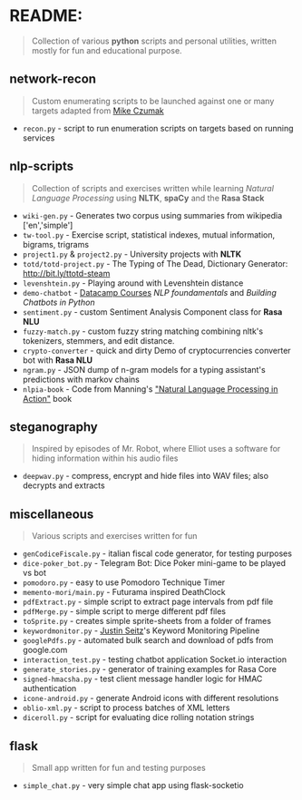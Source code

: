 # README:
> Collection of various **python** scripts and personal utilities, written mostly for fun and educational purpose.

## network-recon 
> Custom enumerating scripts to be launched against one or many targets adapted from [Mike Czumak](https://www.securitysift.com/offsec-pwb-oscp/)
- `recon.py`                     - script to run enumeration scripts on targets based on running services

## nlp-scripts 
> Collection of scripts and exercises written while learning *Natural Language Processing* using **NLTK**, **spaCy** and the **Rasa Stack**

- `wiki-gen.py`                  - Generates two corpus using summaries from wikipedia ['en','simple']
- `tw-tool.py`                   - Exercise script, statistical indexes, mutual information, bigrams, trigrams
- `project1.py` & `project2.py`  - University projects with **NLTK**
- `totd/totd-project.py`         - The Typing of The Dead, Dictionary Generator: http://bit.ly/ttotd-steam
- `levenshtein.py`               - Playing around with Levenshtein distance
- `demo-chatbot`                 - [Datacamp Courses](https://campus.datacamp.com/courses/) *NLP foundamentals* and *Building Chatbots in Python*
- `sentiment.py`                 - custom Sentiment Analysis Component class for **Rasa NLU**
- `fuzzy-match.py`               - custom fuzzy string matching combining nltk's tokenizers, stemmers, and edit distance. 
- `crypto-converter`             - quick and dirty Demo of cryptocurrencies converter bot with **Rasa NLU**
- `ngram.py`             		 - JSON dump of n-gram models for a typing assistant's predictions with markov chains
- `nlpia-book`		  			 - Code from Manning's ["Natural Language Processing in Action"](http://bit.ly/nlpia-book) book 

## steganography 
> Inspired by episodes of Mr. Robot, where Elliot uses a software for hiding information within his audio files
- `deepwav.py`                   - compress, encrypt and hide files into WAV files; also decrypts and extracts


## miscellaneous 
> Various scripts and exercises written for fun
- `genCodiceFiscale.py`          - italian fiscal code generator, for testing purposes
- `dice-poker_bot.py`            - Telegram Bot: Dice Poker mini-game to be played vs bot
- `pomodoro.py`                  - easy to use Pomodoro Technique Timer
- `memento-mori/main.py`         - Futurama inspired DeathClock
- `pdfExtract.py`                - simple script to extract page intervals from pdf file
- `pdfMerge.py`                  - simple script to merge different pdf files
- `toSprite.py`                  - creates simple sprite-sheets from a folder of frames
- `keywordmonitor.py`            - [Justin Seitz](http://www.automatingosint.com/blog/2017/04/building-a-keyword-monitoring-pipeline-with-python-pastebin-and-searx/)'s Keyword Monitoring Pipeline
- `googlePdfs.py`                - automated bulk search and download of pdfs from google.com
- `interaction_test.py`          - testing chatbot application Socket.io interaction
- `generate_stories.py`          - generator of training examples for Rasa Core
- `signed-hmacsha.py`            - test client message handler logic for HMAC authentication
- `icone-android.py`             - generate Android icons with different resolutions
- `oblio-xml.py`                 - script to process batches of XML letters
- `diceroll.py`                  - script for evaluating dice rolling notation strings

## flask 
> Small app written for fun and testing purposes
- `simple_chat.py`               - very simple chat app using flask-socketio
